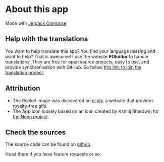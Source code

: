 # About this app

Made with [Jetpack Compose](https://developer.android.com/jetpack/compose)

## Help with the translations

You want to help translate this app? You find your language missing and want to help?
That is awesome!
I use the website **POEditor** to handle translations. They are free for open source projects, easy to use, and provide synchronisation with GitHub. So follow [this link to join the translation project](https://poeditor.com/join/project?hash=QaDkuFZTp2).

## Attribution

* The Rocket image was discovered on [cliply](https://cliply.co/clip/rocket-icon/), a website that provides royalty-free gifs.
* The App icon loosely based on an icon created by Kshitij Bhardwaj for [the Noon project](https://thenounproject.com/search/?q=wallpaper&i=92484).

## Check the sources

The source code can be found on [github](https://github.com/redwarp/gif-wallpaper).

Head there if you have feature requests or so.
